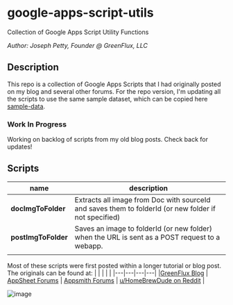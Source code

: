 # google-apps-script-utils
Collection of Google Apps Script Utility Functions

*Author: Joseph Petty, Founder @ GreenFlux, LLC*

## Description
This repo is a collection of Google Apps Scripts that I had originally posted on my blog and several other forums. For the repo version, I'm updating all the scripts to use the same sample dataset, which can be copied here [sample-data](https://www.google.com). 

### Work In Progress
Working on backlog of scripts from my old blog posts. Check back for updates! 

## Scripts
|name|description|
|----|-----------|
|**docImgToFolder** | Extracts all image from Doc with sourceId and saves them to folderId (or new folder if not specified)|
|**postImgToFolder** | Saves an image to folderId (or new folder) when the URL is sent as a POST request to a webapp.|
| ||


Most of these scripts were first posted within a longer tutorial or blog post. The originals can be found at:
|   |   |   |   |
|---|---|---|---|
|[GreenFlux Blog](https://blog.greenflux.us/) | [AppSheet Forums](https://www.googlecloudcommunity.com/gc/forums/searchpage/tab/message?filter=location,authorId&q=script&noSynonym=false&location=category:appsheet&author_id=312288&collapse_discussion=true) | [Appsmith Forums](https://community.appsmith.com/tag/google-apps-script) | [u/HomeBrewDude on Reddit](https://www.reddit.com/user/HomeBrewDude/) |


![image](https://github.com/GreenFluxLLC/google-apps-script-utils/assets/24459976/c14013a0-cb7a-4843-8913-f82e86e9e167)
